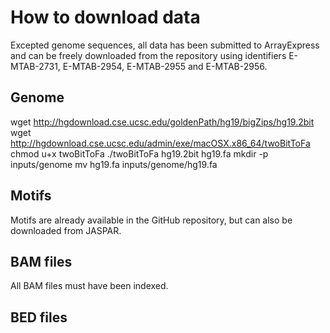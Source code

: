 
How to download data
=======================

Excepted genome sequences, all data has been submitted to ArrayExpress and can be freely downloaded from the repository using identifiers E-MTAB-2731, E-MTAB-2954, E-MTAB-2955 and E-MTAB-2956.


Genome
--------------

 wget http://hgdownload.cse.ucsc.edu/goldenPath/hg19/bigZips/hg19.2bit
 wget http://hgdownload.cse.ucsc.edu/admin/exe/macOSX.x86_64/twoBitToFa
 chmod u+x twoBitToFa 
 ./twoBitToFa hg19.2bit hg19.fa
 mkdir -p inputs/genome
 mv hg19.fa inputs/genome/hg19.fa

Motifs
--------------

Motifs are already available in the GitHub repository, but can also be downloaded from JASPAR.

BAM files
--------------

All BAM files must have been indexed.

BED files
--------------
